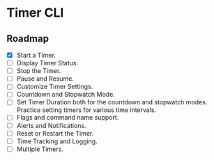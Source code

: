 # Timer CLI

## Roadmap

- [x] Start a Timer.
- [ ] Display Timer Status.
- [ ] Stop the Timer.
- [ ] Pause and Resume.
- [ ] Customize Timer Settings.
- [ ] Countdown and Stopwatch Mode.
- [ ] Set Timer Duration both for the countdown and stopwatch modes. Practice setting timers for various time intervals.
- [ ] Flags and command name support.
- [ ] Alerts and Notifications.
- [ ] Reset or Restart the Timer.
- [ ] Time Tracking and Logging.
- [ ] Multiple Timers.
